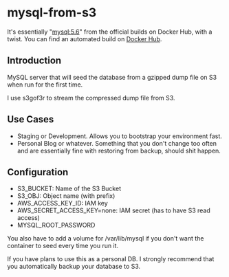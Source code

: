 # mysql-from-s3

It's essentially "[mysql:5.6](https://registry.hub.docker.com/_/mysql/)" from the official builds on Docker Hub, with a twist. You can find an automated build on [Docker Hub](https://registry.hub.docker.com/u/andrioid/mysql-from-s3/).

## Introduction

MySQL server that will seed the database from a gzipped dump file on S3 when run for the first time.

I use s3gof3r to stream the compressed dump file from S3.

## Use Cases

- Staging or Development. Allows you to bootstrap your environment fast.
- Personal Blog or whatever. Something that you don't change too often and are essentially fine with restoring from backup, should shit happen.

## Configuration

- S3_BUCKET: Name of the S3 Bucket
- S3_OBJ: Object name (with prefix)
- AWS_ACCESS_KEY_ID: IAM key
- AWS_SECRET_ACCESS_KEY=none: IAM secret (has to have S3 read access)
- MYSQL_ROOT_PASSWORD

You also have to add a volume for /var/lib/mysql if you don't want the container to seed every time you run it.

If you have plans to use this as a personal DB. I strongly recommend that you automatically backup your database to S3.